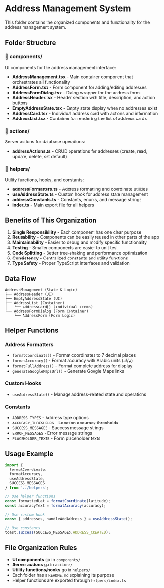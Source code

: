 # Address Management System

This folder contains the organized components and functionality for the address management system.

## Folder Structure

### 📁 **components/**
UI components for the address management interface:
- **AddressManagement.tsx** - Main container component that orchestrates all functionality
- **AddressForm.tsx** - Form component for adding/editing addresses
- **AddressFormDialog.tsx** - Dialog wrapper for the address form
- **AddressHeader.tsx** - Header section with title, description, and action buttons
- **EmptyAddressState.tsx** - Empty state display when no addresses exist
- **AddressCard.tsx** - Individual address card with actions and information
- **AddressList.tsx** - Container for rendering the list of address cards

### 📁 **actions/**
Server actions for database operations:
- **addressActions.ts** - CRUD operations for addresses (create, read, update, delete, set default)

### 📁 **helpers/**
Utility functions, hooks, and constants:
- **addressFormatters.ts** - Address formatting and coordinate utilities
- **useAddressState.ts** - Custom hook for address state management
- **addressConstants.ts** - Constants, enums, and message strings
- **index.ts** - Main export file for all helpers

## Benefits of This Organization

1. **Single Responsibility** - Each component has one clear purpose
2. **Reusability** - Components can be easily reused in other parts of the app
3. **Maintainability** - Easier to debug and modify specific functionality
4. **Testing** - Smaller components are easier to unit test
5. **Code Splitting** - Better tree-shaking and performance optimization
6. **Consistency** - Centralized constants and utility functions
7. **Type Safety** - Proper TypeScript interfaces and validation

## Data Flow

```
AddressManagement (State & Logic)
├── AddressHeader (UI)
├── EmptyAddressState (UI)
├── AddressList (Container)
│   └── AddressCard[] (Individual Items)
└── AddressFormDialog (Form Container)
    └── AddressForm (Form Logic)
```

## Helper Functions

### **Address Formatters**
- `formatCoordinate()` - Format coordinates to 7 decimal places
- `formatAccuracy()` - Format accuracy with Arabic units (م/ك)
- `formatFullAddress()` - Format complete address for display
- `generateGoogleMapsUrl()` - Generate Google Maps links

### **Custom Hooks**
- `useAddressState()` - Manage address-related state and operations

### **Constants**
- `ADDRESS_TYPES` - Address type options
- `ACCURACY_THRESHOLDS` - Location accuracy thresholds
- `SUCCESS_MESSAGES` - Success message strings
- `ERROR_MESSAGES` - Error message strings
- `PLACEHOLDER_TEXTS` - Form placeholder texts

## Usage Example

```typescript
import { 
  formatCoordinate, 
  formatAccuracy, 
  useAddressState,
  SUCCESS_MESSAGES 
} from '../helpers';

// Use helper functions
const formattedLat = formatCoordinate(latitude);
const accuracyText = formatAccuracy(accuracy);

// Use custom hook
const { addresses, handleAddAddress } = useAddressState();

// Use constants
toast.success(SUCCESS_MESSAGES.ADDRESS_CREATED);
```

## File Organization Rules

- **UI components** go in `components/`
- **Server actions** go in `actions/`
- **Utility functions/hooks** go in `helpers/`
- Each folder has a `README.md` explaining its purpose
- Helper functions are exported through `helpers/index.ts`



